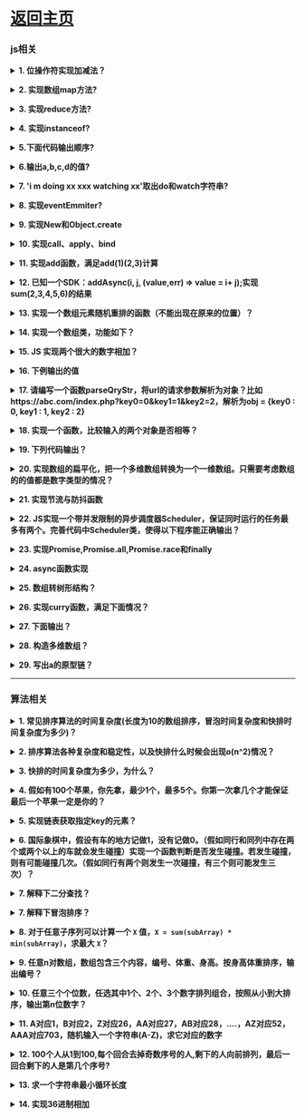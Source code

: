 # [返回主页](https://github.com/evenMai92/front-end-interview/blob/master/README.md)

### <b>js相关</b>
<b><details><summary>1. 位操作符实现加减法？</summary></b>
答案：
```javascript
function add(a, b) {
  let sum = 0;
  while (b) {
    sum = a ^ b;
    b = (a & b) << 1;
    a = sum;
  }
  return sum;
}
function minu(a, b) {
  let res = add(~b, 1);
  return add(a, res);
}
```
公司：字节跳动
</details>

<b><details><summary>2. 实现数组map方法?</summary></b>
答案：
```javascript
Array.prototype.map2 = function (callback) {
  let context = this;
  let res = [];
  context.forEach((item, i) => {
    res.push(callback(item, i, context));
  });
  return res;
}
```
公司：字节跳动
</details>

<b><details><summary>3. 实现reduce方法?</summary></b>
答案：
```javascript
Array.prototype.reduce2 = function (callback, arg) {
  let context = this;
  let res = arg;
  context.forEach((item, i) => {
    res = callback(res, item, i, context);
  });
  return res;
};
```
公司：字节跳动
</details>

<b><details><summary>4. 实现instanceof?</summary></b>
答案：
```javascript
function new_instance_of(leftVaule, rightVaule) {
  let rightProto = rightVaule.prototype; // 取右表达式的 prototype 值
  leftVaule = leftVaule.__proto__; // 取左表达式的__proto__值
  while (true) {
    if (leftVaule === null) {
      return false;
    }
    if (leftVaule === rightProto) {
      return true;
    }
    leftVaule = leftVaule.__proto__;
  }
}
```
公司：字节跳动
</details>

<b><details><summary>5.下面代码输出顺序?</summary></b>
题目与答案：
```javascript
const log = console.log;

log("script start"); // 顺序1

setTimeout((_) => {
  log("timeout 1"); // 顺序9
}, 0);

new Promise((resolve, reject) => {
  log("promise 1"); // 顺序2
  resolve();
}).then((_) => {
  log("callback 1 start"); // 顺序4
  setTimeout((_) => {
    log("timeout 2"); // 顺序10
  }, 0);

  new Promise((resolve, reject) => {
    log("promise 2"); // 顺序5
    resolve();
  }).then((_) => {
    log("callback 2 start"); // 顺序7
    setTimeout((_) => {
      log("timeout 3"); // 顺序11
    }, 0);
    log("callback 2 end"); // 顺序8
  });
  log("callback 1 end");  // 顺序6
});

log("script end"); // 顺序3
```
[详解](https://segmentfault.com/a/1190000016278115)

公司：字节跳动
</details>

<b><details><summary>6.输出a,b,c,d的值?</summary></b>
题目与答案：
```javascript
let obj = {
  'a': [
    'b',
    { 'c': 'd' }
  ]
};
let { a: [b, { c: d }] } = obj;
// 报错、'b'、报错、'd'（对象解构）
```
公司：腾讯
</details>

<b><details><summary>7. 'i m doing xx xxx watching xx'取出do和watch字符串?</summary></b>
答案：
```javascript
let str = 'i m doing xx xxx watching xx';
str.match(/\w+(?=ing)/g); // 正则前瞻 ["do", "watch"]
```
公司：腾讯
</details>

<b><details><summary>8. 实现eventEmmiter?</summary></b>
答案：
```javascript
export default class EventEmitter {
  constructor() {
    this._envents = {};
  }
  on(event, callback) {
    //监听event事件，触发时调用callback函数
    let callbacks = this._events[event] || [];
    callbacks.push(callback);
    this._events[event] = callbacks;
    return this;
  }
  off(event, callback) {
    //停止监听event事件
    let callbacks = this._events[event];
    this._events[event] =
      callbacks && callbacks.filter((fn) => fn !== callback);
    return this;
  }
  emit(...args) {
    //触发事件，并把参数传给事件的处理函数
    const event = args[0];
    const params = [].slice.call(args, 1);
    const callbacks = this._events[event];
    callbacks.forEach((fn) => fn.apply(params));
    return this;
  }
  once(event, callback) {
    //为事件注册单次监听器
    let wrapFanc = (...args) => {
      callback.apply(this.args);
      this.off(event, wrapFanc);
    };
    this.on(event, wrapFanc);
    return this;
  }
}
```
公司：微众，字节跳动
</details>

<b><details><summary>9. 实现New和Object.create</summary></b>
答案：
```javascript
// New的实现
function objectFactory() {
  let obj = new Object(),
    Constructor = [].shift.call(arguments);
  obj.__proto__ = Constructor.prototype;
  let ret = Constructor.apply(obj, arguments);
  return typeof ret === "object" ? ret : obj;
}
// Object.create()的实现
Object.myCreate = function (obj, properties)  {
  let F = function ()  {}
  F.prototype = obj
  if (properties) {
     Object.defineProperties(F, properties)
  }
  return new F()
}
```
</details>

<b><details><summary>10. 实现call、apply、bind</summary></b>
答案：
```javascript
Function.prototype.call2 = function (context) {
  var context = context || window;
  context.fn = this;

  var args = [];
  for (var i = 1, len = arguments.length; i < len; i++) {
    args.push("arguments[" + i + "]");
  }

  var result = eval("context.fn(" + args + ")");

  delete context.fn;
  return result;
};

Function.prototype.apply2 = function (context, arr) {
  var context = Object(context) || window;
  context.fn = this;

  var result;
  if (!arr) {
    result = context.fn();
  } else {
    var args = [];
    for (var i = 0, len = arr.length; i < len; i++) {
      args.push("arr[" + i + "]");
    }
    result = eval("context.fn(" + args + ")");
  }

  delete context.fn;
  return result;
};

Function.prototype.bind2 = function (context) {
  if (typeof this !== "function") {
    throw new Error(
      "Function.prototype.bind - what is trying to be bound is not callable"
    );
  }

  var self = this;
  var args = Array.prototype.slice.call(arguments, 1);
  var fNOP = function () {};

  var fbound = function () {
    self.apply(
      this instanceof self ? this : context,
      args.concat(Array.prototype.slice.call(arguments))
    );
  };

  fNOP.prototype = this.prototype;
  fbound.prototype = new fNOP();

  return fbound;
};
```
[详解](https://github.com/mqyqingfeng/Blog/issues/11)
</details>

<b><details><summary>11. 实现add函数，满足add(1)(2,3)计算</summary></b>
答案：
```javascript
function add() {
  let args = [...arguments];
  let curry = function () {
    return add.apply(null, [...args, ...arguments]);
  };
  curry.toString = () => {
    return args.reduce((a, b) => a + b);
  };
  return curry;
}
```
公司：字节跳动
</details>

<b><details><summary>12. 已知一个SDK：addAsync(i, j, (value,err) => value = i+ j);实现sum(2,3,4,5,6)的结果</summary></b>
答案：

公司：字节跳动
</details>

<b><details><summary>13. 实现一个数组元素随机重排的函数（不能出现在原来的位置）？</summary></b>
答案：
```javascript
function shuffle(arr){
  var length = arr.length, random;
  while(0 != length){
    // 随机取出非最后一位的数
    random = Math.floor(Math.random() * (length - 1));
    length--;
    // 与最后一位交换位置
    [arr[length], arr[random]] = [arr[random], arr[length]]
  }
  return arr;
}
shuffle([2,3,5,6,7,1]);
```
公司：搜狐
</details>

<b><details><summary>14. 实现一个数组类，功能如下？</summary></b>
题目：
```javascript
var myArr = new MyArray();
console.log(myArr.length === 0);
myArr.push(1);
console.log(yArr.length === 1, myArr[0] === 1);
```
答案：
```javascript
function MyArray() {
  this.length = 0;
  this.push = function(val) {
    this[this.length] = val;
    this.length++; 
  }
}
```
公司：搜狐
</details>

<b><details><summary>15. JS 实现两个很大的数字相加？</summary></b>
答案
```javascript
function sumBigNumber(a, b) {
    var res = '',
        temp = 0;
    a = a.split('');
    b = b.split('');
    while (a.length || b.length || temp) {
        temp += ~~a.pop() + ~~b.pop();
        res = (temp % 10) + res;
        temp = temp > 9;
    }
    return res.replace(/^0+/, '');
}
var sum1 = '183653865213568326573265723657367865723567237365238138673263275632';
var sum2 = '38753623657326857326572635732657326157373586376523765723657234';
console.log(sumBigNumber(sum1,sum2));
```
[详解](https://www.jianshu.com/p/c9826b2c5ae0)

公司：金蝶科技
</details>

<b><details><summary>16. 下例输出的值</summary></b>
问题及答案
```javascript
function fun(n, k) {
  console.log(k);
  return {
    fun: function(m) {
      return fun(m, n);
    }
  }
}
var a = fun(0); // 输出 undefined
a.fun(1); // 输出 0
a.fun(2); // 输出 0
a.fun(3); // 输出 0
// 输出 undefined 0 1 2
var b = fun(0).fun(1).fun(2).fun(3);
```
公司：腾讯
</details>

<b><details><summary>17. 请编写一个函数parseQryStr，将url的请求参数解析为对象？比如https://abc.com/index.php?key0=0&key1=1&key2=2，解析为obj = {key0 : 0, key1 : 1, key2 : 2}</summary></b>
答案
```javascript
function getParam(url) {
  let res = {};
  try {
    url.split("?")[1].split("&").forEach(item => {
      let arr = item.split("=");
      res[arr[0]] = arr[1];
    })
  } catch (e) {
    console.log(e);
  }
  return res;
};
getParam('https://abc.com/index.php?key0=0&key1=1&key2=2');
```
公司：腾讯
</details>

<b><details><summary>18. 实现一个函数，比较输入的两个对象是否相等？</summary></b>
答案:[详解](https://www.jianshu.com/p/90ed8b728975)

公司：腾讯
</details>

<b><details><summary>19. 下列代码输出？</summary></b>
问题及答案：
```javascript
var f = true;
if (f === true) {
  var a = 10;
}

function fn() {
  var b = 20;
  c = 30;
}
fn();

console.log(a); // 10 var没块级作用域
console.log(b); // 报错 b是函数作用域
console.log(c); // 30 c是全局作用域
```
公司：腾讯
</details>

<b><details><summary>20. 实现数组的扁平化，把一个多维数组转换为一个一维数组。只需要考虑数组的的值都是数字类型的情况？</summary></b>
答案：
```javascript
// 输入 [1, [4, 6] , [8, 3, [19, 38 ] ] ],
// 输出 [1, 4, 6, 8, 3, 19, 38];
var arr = [1, [4, 6] , [8, 3, [19, 38 ] ]];
var res = []; 
function flat(arr, res) {
  arr.forEach(item => {
    if(Array.isArray(item)) {
      flat(item, res);
    } else {
      res.push(item);
    }
  });
}
flat(arr, res);
```
公司：腾讯微视
</details>

<b><details><summary>21. 实现节流与防抖函数</summary></b>
答案：
```javascript
function debounce(func, wait) {
  let timer;
  return function () {
    let context = this,
      args = arguments;

    if (timer) clearTimeout(timer);
    timer = setTimeout(() => {
      func.apply(context, args);
    }, wait);
  };
}
function throttle(func, wait) {
  let timeout;
  return function () {
    let context = this;
    let args = arguments;
    if (!timeout) {
      timeout = setTimeout(() => {
        timeout = null;
        func.apply(context, args);
      }, wait);
    }
  };
}
```
公司：腾讯微视
</details>

<b><details><summary>22. JS实现一个带并发限制的异步调度器Scheduler，保证同时运行的任务最多有两个。完善代码中Scheduler类，使得以下程序能正确输出？</summary></b>
```
class Scheduler {
  add(promiseCreator) { ... }
};
const timeout = (time) => new Promise(resolve => {
  setTimeout(resolve, time)
})
const scheduler = new Scheduler()
const addTask = (time, order) => {
  scheduler.add(() => timeout(time)).then(() => console.log(order))
}
addTask(1000, '1')
addTask(500, '2')
addTask(300, '3')
addTask(400, '4')// output: 2 3 1 4// 一开始，1、2两个任务进入队列// 500ms时，2完成，输出2，任务3进队// 800ms时，3完成，输出3，任务4进队// 1000ms时，1完成，输出1// 1200ms时，4完成，输出4
```
答案:
```
class Scheduler {
  constructor() {
    this.count = 0
    this.waitQueue = [];
  }
  async add(promiseCreator) {
    if (this.count >= 2) {
      //超过限制利用await和promise进行阻塞;
      await new Promise((resolve, reject) => {
        // resolve不执行,将其推入lock数组;
        this.waitQueue.push(resolve);
      });
    }
    this.count++;
    await promiseCreator();
    this.count--;
    this.waitQueue.length && this.waitQueue.shift()();
  }
};
const timeout = (time) => new Promise(resolve => {
  setTimeout(resolve, time)
})
const scheduler = new Scheduler()
const addTask = (time, order) => {
  scheduler.add(() => timeout(time)).then(() => console.log(order))
}
addTask(1000, '1')
addTask(500, '2')
addTask(300, '3')
addTask(400, '4')
```

公司：字节
</details>

<b><details><summary>23. 实现Promise,Promise.all,Promise.race和finally</summary></b>
答案：[详解](https://www.jianshu.com/p/43de678e918a)

公司：字节,元戎启行
</details>

<b><details><summary>24. async函数实现</summary></b>
答案：
```
function asyncFn(fn) {
	return (function spawn(fn) {
		return new Promise((resolve, reject) => {
			const gen = fn();
			function step(nextF) {
				let next;
				try {
					next = nextF();
				} catch(e) {
					return reject(e);
				}
				if(next.done) {
					return resolve(next.value);
				}
				Promise.resolve(next.value).then(v => {
					step(() => { return gen.next(v);})
				}, e => {
					step(() => { return gen.throw(e);})
				})
			}
			step(() => { return gen.next(undefined);})
		})
	})(fn)
}

function* test() {
  const aa = yield new Promise((resolve) => {
    setTimeout(() => {
      resolve(1111);
    }, 2000);
  });
  console.log(aa);
  const bb = yield new Promise((resolve) => {
    setTimeout(() => {
      resolve(222);
    }, 2000);
  });
  console.log(bb);
}

asyncFn(test)
```

公司：联想
</details>

<b><details><summary>25. 数组转树形结构？</summary></b>
答案：
```
function buildTree(list) {
  const res = [];
  const map = list.reduce((res, v) => ((res[v.id] = v), res), {});
  for (const item of list) {
    if (+item.parentId === 0) {
      res.push(item);
      continue;
    }
    if (item.parentId in map) {
      const parent = map[item.parentId];
      parent.children = parent.children || [];
      parent.children.push(item);
    }
  }
  return res;
}
```

公司：腾讯
</details>

<b><details><summary>26. 实现curry函数，满足下面情况？</summary></b>
```
 function add(a, b , c) {
   return [a, b , c];
 }
 function curry(fn) {}
 const add2 = curry(add);
 add2(1)(2)(3) // 6
 add2(1 , 2)(3) // 6
```
答案：
```javascript
var curry = (fn, ...args) => {
  if (args.length >= fn.length) {
    return fn(...args);
  } else {
    return (..._args) => curry(fn, ...args, ..._args);
  }
}
function add(x, y, z) {
  return x + y + z;
}
var add2 = curry(add);
add2(1)(2)(3) // 6
add2(1 , 2)(3) // 6
```
公司：元戎启行
</details>

<b><details><summary>27. 下面输出？</summary></b>
问题及答案：
```
const a = 'ss';
var b = 'dd';
if(window.a) {
  var c = 'dd';
  b = 1;
}
console.log(typeof a); // string
console.log(typeof b); // string
console.log(typeof c); // undefined var没有块级作用域，所以会先变量提升进行
```

公司：字节
</details>

<b><details><summary>28. 构造多维数组？</summary></b>
答案：
```
function multiArray() {
  const val = Array.prototype.shift.apply(arguments);
  const arg = [...arguments].reverse();
  return arg.reduce((item, cur) => {
    return new Array(cur).fill(item);
  }, val);
}
multiArray(null, 1) // [null];
multiArray('d', 2, 2) // [['d', 'd'], ['d', 'd']];
```

公司：字节
</details>

<b><details><summary>29. 写出a的原型链？</summary></b>
答案：
```
var a = [];
// 一条
a.__proto__ === Array.prototype;
Array.prototype.__proto__ === Object.prototype;
Object.prototype.__proto__ === null;

// 另一条
Array.__proto__ === Function.prototype;
Function.prototype.__proto__ === Object.prototype;
Object.prototype.__proto__ === null;
```

公司：字节
</details>

***
### <b>算法相关</b>
<b><details><summary>1. 常见排序算法的时间复杂度(长度为10的数组排序，冒泡时间复杂度和快排时间复杂度为多少)？</summary></b>
答案：
| 排序算法     | 时间复杂度 | 空间复杂度 | 是否稳定 |
| :----:      | :----:     | :----:    | :----: |
|中序遍历二叉树|O（n）      |O（n）     | 是 |
|冒泡排序      |O（n2）     |O（1）     | 是 |
|选择排序	     |O（n2）     |O（1）	    | 不是|
|直接插入排序  |O（n2）     |O（1）	     |   是|
|归并排序	     | O(nlogn)   |O（n）	    | 是|
|快速排序	     | O(nlogn)   |O（logn）  |不是|
|堆排序	       | O(nlogn)   |O（1）	    |不是|
|希尔排序	     | O(nlogn)   |O（1）	    | 不是|
|计数排序	     | O(n+k)     |O(n+k)	    | 是|
|基数排序	     | O(N∗M)     |O(M)	      | 是|

所以冒泡为o(10^2)；快排为o(10log10)

公司：字节跳动
</details>

<b><details><summary>2. 排序算法各种复杂度和稳定性，以及快排什么时候会出现o(n^2)情况？</summary></b>
答案：复杂度与稳定性和上题一样；快排最坏的情况是每次取到的值要么是最小要么是最大，这时候就出变成o(n^2);

公司：腾讯
</details>

<b><details><summary>3. 快排的时间复杂度为多少，为什么？</summary></b>
答案：
[详解](https://segmentfault.com/a/1190000020072884)

公司：腾讯
</details>

<b><details><summary>4. 假如有100个苹果，你先拿，最少1个，最多5个。你第一次拿几个才能保证最后一个苹果一定是你的？</summary></b>
分析：我们不妨逆向推理，如果只剩6个苹果，让对方先拿球，你一定能拿到第6个苹果．理由是：如果他拿1个，你拿5个；如果他拿2个，你拿4个；如果他拿3个，你拿3个；如果他拿4个，你拿2个；如果他拿5个，你拿1个．
我们再把100个苹果从后向前按组分开，6个苹果一组．100不能被6整除，这样就分成17组；第1组4个，后16组每组6个．3、这样先把第1组4个拿完，后16组每组都让对方先拿球，自己拿完剩下的．这样你就能拿到第16组的最后一个，即第100个苹果．

答：我先拿4个，他拿1～5中的n个，我拿6-n，依此类推，保证我能得到第100个苹果．

点评：本题属于典型的不会输的游戏，即如果所给的数除以6，有余数，先拿余数，再与对方拿的个数和是6，即可获胜，如果没有余数，就让对方先拿，自己再拿时与对方拿的个数和是6，自己一定获胜．

公司：字节跳动
</details>

<b><details><summary>5. 实现链表获取指定key的元素？</summary></b>
答案：
```javascript
function LinkedList() {
  var Node = function (element) {　　　　　　　　//新元素构造
      this.element = element;
      this.next = null;
  };
  this.head = null;

  this.append = function (element) {
      var node = new Node(element);　　　　　　　　//构造新的元素节点
      var current;
      if (this.head === null) {　　　　　　　　　　　　　//头节点为空时  当前结点作为头节点
          this.head = node;
      } else {
          current = this.head;　　　　　　　　　　　　　　
          while (current.next) {　　　　　　　　　　//遍历，直到节点的next为null时停止循环，当前节点为尾节点
              current = current.next;
          }
          current.next = node;　　　　　　　　　　　　//将尾节点指向新的元素，新元素作为尾节点
      }           
      length++;　　　　　　　　　　　　　　　　　　　　//更新链表长度
  };
  this.getValByKey = function (key) {
      var index = 0;
      var current = this.head;
      while (index != key && current) {
          index++;
          current = current.next;
      }
      return current ? current.element : -1;
  };
}
var list = new LinkedList();
list.append('s');
list.append('a');
list.append('c');
list.getValByKey(1) // a
list.getValByKey(4) // -1
```
公司：搜狐
</details>

<b><details><summary>6. 国际象棋中，假设有车的地方记做1，没有记做0。（假如同行和同列中存在两个或两个以上的车就会发生碰撞）实现一个函数判断是否发生碰撞。若发生碰撞，则有可能碰撞几次。（假如同行有两个则发生一次碰撞，有三个则可能发生三次）？</summary></b>

公司：腾讯
</details>

<b><details><summary>7. 解释下二分查找？</summary></b>
答案：

[详解](https://www.cnblogs.com/kyoner/p/11080078.html)

[相关题目](https://zhuanlan.zhihu.com/p/97491967)

公司：腾讯
</details>

<b><details><summary>7. 解释下冒泡排序？</summary></b>
答案：

[详解](https://segmentfault.com/a/1190000020072884)

公司：腾讯
</details>

<b><details><summary>8. 对于任意子序列可以计算一个 `X` 值，`X = sum(subArray) * min(subArray)`，求最大 `X`？</summary></b>
答案：
```javascript
function calc(arr){
  let max = 0
  let result = []
  // 按大到小，一个个取出到新的数组中，分别计算每次的结果，更新最大值（最大堆也可以实现）
  while(arr.length){
    let num = Math.max(...arr);
    result.push(...arr.splice(arr.indexOf(num),1));
    let min = Math.min(...result);
    let sum = result.reduce((res,item)=> res + item,0);
    max = Math.max(max, sum * min);
  }
  return max
}
calc([6,2,4,1,3]); // 40  （6 + 4） * 4
```

公司：华为
</details>

<b><details><summary>9. 任意n对数组，数组包含三个内容，编号、体重、身高。按身高体重排序，输出编号？</summary></b>
答案：

公司：华为
</details>

<b><details><summary>10. 任意三个个位数，任选其中1个、2个、3个数字排列组合，按照从小到大排序，输出第n位数字？</summary></b>
答案：

公司：华为
</details>

<b><details><summary>11. A对应1，B对应2，Z对应26，AA对应27，AB对应28，....，AZ对应52，AAA对应703，随机输入一个字符串(A-Z)，求它对应的数字</summary></b>
答案：
```javascript
// 输入：AA
// 输出：27
function getValue(str) {
  let arr = str.split("").reverse();
  let res = 0;
  arr.forEach((item, index) => {
    res += (item.charCodeAt() - 64) * Math.pow(26, index);
  })
  return res;
}
getValue('AZ');
```
公司：腾讯微视
</details>

<b><details><summary>12. 100个人从1到100,每个回合去掉奇数序号的人,剩下的人向前排列，最后一回合剩下的人是第几个序号?</summary></b>
答案：100到1，需要进行四次操作，最后剩余的数就是Math.pow(2, 4) = 64；

公司：字节
</details>

<b><details><summary>13. 求一个字符串最小循环长度</summary></b>
```
输入：ababab    输出:2
输入：abcabc    输出：3
输入：abcabca   输出：0
```
答案：
```javascript
function getLen(str) {
  let start = 0, step = 1, len = str.length - 1;
  // 需只要遍历一半
  while(step < len / 2 + 1) {
    start = 0;
    // 以每个长度的字符串作为标准切分字符串，如果分出来的都为空，则重复，否则不重复
    if(str.split(str.substr(start, step)).filter(item => item).length === 0) return step;

    step++;
  }
  return 0;
}
```

公司：字节
</details>

<b><details><summary>14. 实现36进制相加</summary></b>
```
题目描述：
36进制由0-9，a-z，共36个字符表示，最小为’0’

‘0’'9’对应十进制的0-9，‘a’'z’对应十进制的10-35
例如：‘1b’ 换算成10进制等于 1 * 36^1 + 11 * 36^0 = 36 + 11 = 47
要求按照加法规则计算出任意两个36进制正整数的和
如：按照加法规则，计算’1b’ + ‘2x’ = ‘48’
（要求：不允许把36进制数字整体转为10进制数字，计算出10进制数字的相加结果再转回为36进制）
```
答案：[详解](https://blog.csdn.net/xt_123456/article/details/110691328)

公司：字节
</details>
